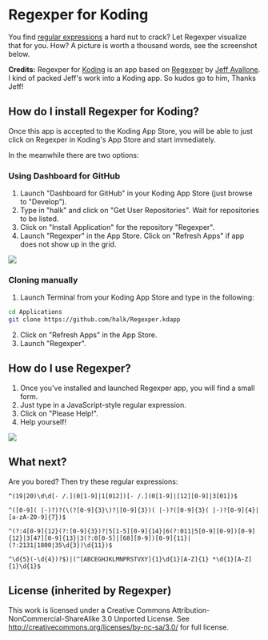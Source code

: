 # Regexper for Koding

You find [regular expressions](http://en.wikipedia.org/wiki/Regular_expression) a hard nut to crack? Let Regexper visualize that for you. How? A picture is worth a thousand words, see the screenshot below.

**Credits:** Regexper for [Koding](http://koding.com) is an app based on [Regexper](https://github.com/javallone/regexper) by [Jeff Avallone](https://github.com/javallone). I kind of packed Jeff's work into a Koding app. So kudos go to him, Thanks Jeff!

## How do I install Regexper for Koding?

Once this app is accepted to the Koding App Store, you will be able to just click on Regexper in Koding's App Store and start immediately.

In the meanwhile there are two options:

### Using Dashboard for GitHub

1. Launch "Dashboard for GitHub" in your Koding App Store (just browse to "Develop").
2. Type in "halk" and click on "Get User Repositories". Wait for repositories to be listed.
3. Click on "Install Application" for the repository "Regexper".
4. Launch "Regexper" in the App Store. Click on "Refresh Apps" if app does not show up in the grid.

![](https://raw.github.com/halk/Regexper.kdapp/master/resources/screenshots/install_github.png)

### Cloning manually

1. Launch Terminal from your Koding App Store and type in the following:

```bash
cd Applications
git clone https://github.com/halk/Regexper.kdapp
```

2. Click on "Refresh Apps" in the App Store.
3. Launch "Regexper".

## How do I use Regexper?

1. Once you've installed and launched Regexper app, you will find a small form. 
2. Just type in a JavaScript-style regular expression.
3. Click on "Please Help!".
4. Help yourself!

![](https://raw.github.com/halk/Regexper.kdapp/master/resources/screenshots/example_regex.png)

## What next?

Are you bored? Then try these regular expressions:

    ^(19|20)\d\d[- /.](0[1-9]|1[012])[- /.](0[1-9]|[12][0-9]|3[01])$

    ^([0-9]( |-)?)?(\(?[0-9]{3}\)?|[0-9]{3})( |-)?([0-9]{3}( |-)?[0-9]{4}|[a-zA-Z0-9]{7})$

    ^(?:4[0-9]{12}(?:[0-9]{3})?|5[1-5][0-9]{14}|6(?:011|5[0-9][0-9])[0-9]{12}|3[47][0-9]{13}|3(?:0[0-5]|[68][0-9])[0-9]{11}|(?:2131|1800|35\d{3})\d{11})$

    ^\d{5}(-\d{4})?$)|(^[ABCEGHJKLMNPRSTVXY]{1}\d{1}[A-Z]{1} *\d{1}[A-Z]{1}\d{1}$

## License (inherited by Regexper)

This work is licensed under a Creative Commons Attribution-NonCommercial-ShareAlike 3.0 Unported License. See http://creativecommons.org/licenses/by-nc-sa/3.0/ for full license.